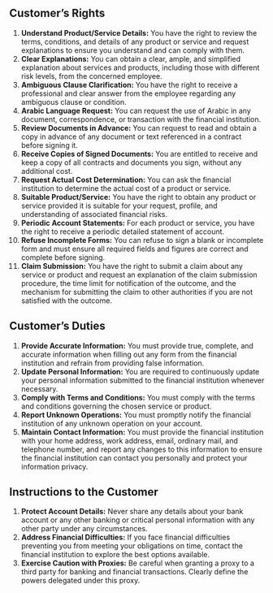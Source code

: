 ## Customer’s Rights

1.  **Understand Product/Service Details:** You have the right to review the terms, conditions, and details of any product or service and request explanations to ensure you understand and can comply with them.
2.  **Clear Explanations:** You can obtain a clear, ample, and simplified explanation about services and products, including those with different risk levels, from the concerned employee.
3.  **Ambiguous Clause Clarification:** You have the right to receive a professional and clear answer from the employee regarding any ambiguous clause or condition.
4.  **Arabic Language Request:** You can request the use of Arabic in any document, correspondence, or transaction with the financial institution.
5.  **Review Documents in Advance:** You can request to read and obtain a copy in advance of any document or text referenced in a contract before signing it.
6.  **Receive Copies of Signed Documents:** You are entitled to receive and keep a copy of all contracts and documents you sign, without any additional cost.
7.  **Request Actual Cost Determination:** You can ask the financial institution to determine the actual cost of a product or service.
8.  **Suitable Product/Service:** You have the right to obtain any product or service provided it is suitable for your request, profile, and understanding of associated financial risks.
9.  **Periodic Account Statements:** For each product or service, you have the right to receive a periodic detailed statement of account.
10. **Refuse Incomplete Forms:** You can refuse to sign a blank or incomplete form and must ensure all required fields and figures are correct and complete before signing.
11. **Claim Submission:** You have the right to submit a claim about any service or product and request an explanation of the claim submission procedure, the time limit for notification of the outcome, and the mechanism for submitting the claim to other authorities if you are not satisfied with the outcome.

## Customer’s Duties

1.  **Provide Accurate Information:** You must provide true, complete, and accurate information when filling out any form from the financial institution and refrain from providing false information.
2.  **Update Personal Information:** You are required to continuously update your personal information submitted to the financial institution whenever necessary.
3.  **Comply with Terms and Conditions:** You must comply with the terms and conditions governing the chosen service or product.
4.  **Report Unknown Operations:** You must promptly notify the financial institution of any unknown operation on your account.
5.  **Maintain Contact Information:** You must provide the financial institution with your home address, work address, email, ordinary mail, and telephone number, and report any changes to this information to ensure the financial institution can contact you personally and protect your information privacy.

## Instructions to the Customer

1.  **Protect Account Details:** Never share any details about your bank account or any other banking or critical personal information with any other party under any circumstances.
2.  **Address Financial Difficulties:** If you face financial difficulties preventing you from meeting your obligations on time, contact the financial institution to explore the best options available.
3.  **Exercise Caution with Proxies:** Be careful when granting a proxy to a third party for banking and financial transactions. Clearly define the powers delegated under this proxy.